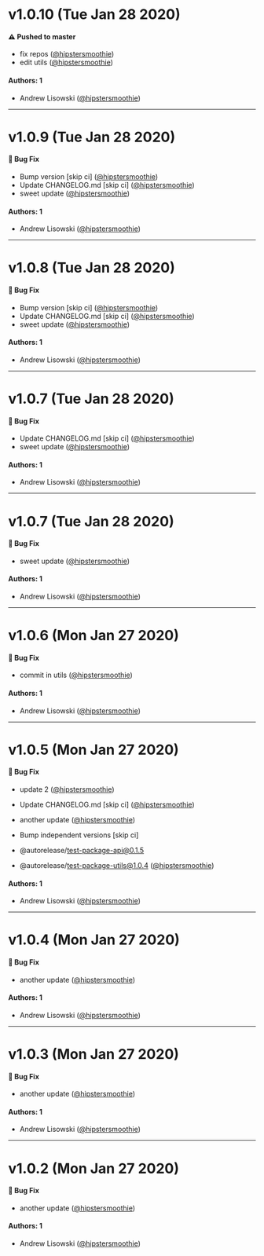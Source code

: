 # v1.0.10 (Tue Jan 28 2020)

#### ⚠️  Pushed to master

- fix repos  ([@hipstersmoothie](https://github.com/hipstersmoothie))
- edit utils  ([@hipstersmoothie](https://github.com/hipstersmoothie))

#### Authors: 1

- Andrew Lisowski ([@hipstersmoothie](https://github.com/hipstersmoothie))

---

# v1.0.9 (Tue Jan 28 2020)

#### 🐛  Bug Fix

- Bump version [skip ci]  ([@hipstersmoothie](https://github.com/hipstersmoothie))
- Update CHANGELOG.md [skip ci]  ([@hipstersmoothie](https://github.com/hipstersmoothie))
- sweet update  ([@hipstersmoothie](https://github.com/hipstersmoothie))

#### Authors: 1

- Andrew Lisowski ([@hipstersmoothie](https://github.com/hipstersmoothie))

---

# v1.0.8 (Tue Jan 28 2020)

#### 🐛  Bug Fix

- Bump version [skip ci]  ([@hipstersmoothie](https://github.com/hipstersmoothie))
- Update CHANGELOG.md [skip ci]  ([@hipstersmoothie](https://github.com/hipstersmoothie))
- sweet update  ([@hipstersmoothie](https://github.com/hipstersmoothie))

#### Authors: 1

- Andrew Lisowski ([@hipstersmoothie](https://github.com/hipstersmoothie))

---

# v1.0.7 (Tue Jan 28 2020)

#### 🐛  Bug Fix

- Update CHANGELOG.md [skip ci]  ([@hipstersmoothie](https://github.com/hipstersmoothie))
- sweet update  ([@hipstersmoothie](https://github.com/hipstersmoothie))

#### Authors: 1

- Andrew Lisowski ([@hipstersmoothie](https://github.com/hipstersmoothie))

---

# v1.0.7 (Tue Jan 28 2020)

#### 🐛  Bug Fix

- sweet update  ([@hipstersmoothie](https://github.com/hipstersmoothie))

#### Authors: 1

- Andrew Lisowski ([@hipstersmoothie](https://github.com/hipstersmoothie))

---

# v1.0.6 (Mon Jan 27 2020)

#### 🐛  Bug Fix

- commit in utils  ([@hipstersmoothie](https://github.com/hipstersmoothie))

#### Authors: 1

- Andrew Lisowski ([@hipstersmoothie](https://github.com/hipstersmoothie))

---

# v1.0.5 (Mon Jan 27 2020)

#### 🐛  Bug Fix

- update 2  ([@hipstersmoothie](https://github.com/hipstersmoothie))
- Update CHANGELOG.md [skip ci]  ([@hipstersmoothie](https://github.com/hipstersmoothie))
- another update  ([@hipstersmoothie](https://github.com/hipstersmoothie))
- Bump independent versions [skip ci]

 - @autorelease/test-package-api@0.1.5
 - @autorelease/test-package-utils@1.0.4  ([@hipstersmoothie](https://github.com/hipstersmoothie))

#### Authors: 1

- Andrew Lisowski ([@hipstersmoothie](https://github.com/hipstersmoothie))

---

# v1.0.4 (Mon Jan 27 2020)

#### 🐛  Bug Fix

- another update  ([@hipstersmoothie](https://github.com/hipstersmoothie))

#### Authors: 1

- Andrew Lisowski ([@hipstersmoothie](https://github.com/hipstersmoothie))

---

# v1.0.3 (Mon Jan 27 2020)

#### 🐛  Bug Fix

- another update  ([@hipstersmoothie](https://github.com/hipstersmoothie))

#### Authors: 1

- Andrew Lisowski ([@hipstersmoothie](https://github.com/hipstersmoothie))

---

# v1.0.2 (Mon Jan 27 2020)

#### 🐛  Bug Fix

- another update  ([@hipstersmoothie](https://github.com/hipstersmoothie))

#### Authors: 1

- Andrew Lisowski ([@hipstersmoothie](https://github.com/hipstersmoothie))